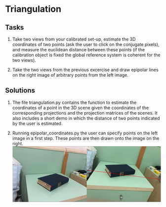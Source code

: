 # Triangulation

## Tasks

1. Take two views from your calibrated set-up, estimate the 3D coordinates of two points (ask the user to click on the conjugate pixels), and measure the euclidean distance between these points (if the calibration object is fixed the global reference system is coherent for the two views).

2. Take the two views from the previous excercise and draw epipolar lines on the right image of arbitrary points from the left image.

## Solutions

1. The file triangulation.py contains the function to estimate the coordinates of a point in the 3D scene given the coordinates of the corresponding projections and the projection matrices of the scenes. It also includes a short demo in which the distance of two points indicated by the user is estimated.

2. Running epipolar_coordinates.py the user can specify points on the left image in a first step. These points are then drawn onto the image on the right.
![epipolar_line](../images/epipolar_line.PNG)
